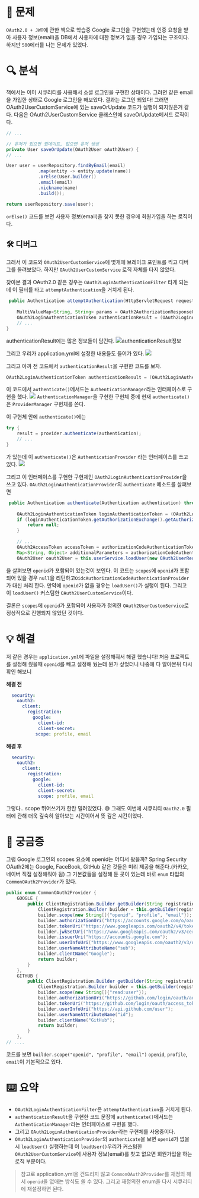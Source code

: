# 🔑 문제
`OAuth2.0 + JWT`에 관한 책으로 학습중 Google 로그인을 구현했는데 인증 요청을 받아 사용자 정보(email)을 DB에서 사용자에 대한 정보가 없을 경우 가입되는 구조이다.
하지만 `500`에러를 나는 문제가 있었다.

# 🔍 분석
책에서는 이미 시큐리티를 사용해서 소셜 로그인을 구현한 상태이다.
그러면 같은 email을 가입한 상태로 Google 로그인을 해보았다.
결과는 로그인 되었다! 그러면 OAuth2UserCustomService에 있는 saveOrUpdate 코드가 실행이 되지않은거 같다. 다음은 OAuth2UserCustomService 클래스안에 saveOrUpdate메서드 로직이다.
```java
// ...

// 유저가 있으면 업데이트, 없으면 유저 생성
private User saveOrUpdate(OAuth2User oAuth2User) {
// ...

User user = userRepository.findByEmail(email)
			.map(entity -> entity.update(name))
			.orElse(User.builder()
			.email(email)
			.nickname(name)
			.build());

return userRepository.save(user);
```
`orElse()` 코드를 보면 사용자 정보(email)을 찾지 못한 경우에 회원가입을 하는 로직이다.

## 🛠 디버그
그래서 이 코드와 `OAuth2UserCustomService`에 몇개에 브레이크 포인트를 찍고 디버그를 돌려보았다. 하지만 `OAuth2UserCustomService` 로직 자체를 타지 않았다.

찾아본 결과 OAuth2.0 같은 경우는 `OAuth2LoginAuthenticationFilter` 타게 되는데 이 필터를 타고  `attemptAuthentication`을 거치게 된다.

```java
 public Authentication attemptAuthentication(HttpServletRequest request, HttpServletResponse response) throws AuthenticationException {
 
	MultiValueMap<String, String> params = OAuth2AuthorizationResponseUtils.toMultiMap(request.getParameterMap());	authenticationRequest.setDetails(authenticationDetails);
	OAuth2LoginAuthenticationToken authenticationResult = (OAuth2LoginAuthenticationToken)this.getAuthenticationManager().authenticate(authenticationRequest);
	// ...
}
```
authenticationResult에는 많은 정보들이 담긴다. 
![authenticationResult정보](https://velog.velcdn.com/images/tkdgml82/post/fe832c77-8e8d-4d2e-be53-4f575be31aaa/image.png)

그리고 우리가 application.yml에 설정한 내용들도 들어가 있다.
![](https://velog.velcdn.com/images/tkdgml82/post/7b553027-ff9c-4c58-a7b1-d51f3e349172/image.png)

그리고 아까 전 코드에서 `authenticationResult`을 구현한 코드를 보자.
```java
OAuth2LoginAuthenticationToken authenticationResult = (OAuth2LoginAuthenticationToken)this.getAuthenticationManager().authenticate(authenticationRequest);
```
이 코드에서 `authenticate()`메서드는 `AuthenticationManager`라는 인터페이스로 구현을 했다.
![](https://velog.velcdn.com/images/tkdgml82/post/ebb076c8-0d52-416b-b76c-c0b97be436a7/image.png)
`AuthenticationManager`을 구현한 구현체 중에 현재 `authenticate()`은 `ProviderManager` 구현체를 쓴다.

이 구현체 안에 `authenticate()`에는
```java
try {
	result = provider.authenticate(authentication);
    // ...
}
```
가 있는데 이 `authenticate()`은 `AuthenticationProvider` 라는 인터페이스를 쓰고 있다.
![](https://velog.velcdn.com/images/tkdgml82/post/c2e02cae-79d1-4a78-a6f0-3569967a2001/image.png)

그리고 이 인터페이스를 구현한 구현체인 `OAuth2LoginAuthenticationProvider`을 쓰고 있다.
`OAuth2LoginAuthenticationProvider`의 `authenticate` 메소드를 살펴보면
```java
 public Authentication authenticate(Authentication authentication) throws AuthenticationException {
  
  	OAuth2LoginAuthenticationToken loginAuthenticationToken = (OAuth2LoginAuthenticationToken)authentication;
  	if (loginAuthenticationToken.getAuthorizationExchange().getAuthorizationRequest().getScopes().contains("openid")) {
    	return null;
    }
    
    // ...
    OAuth2AccessToken accessToken = authorizationCodeAuthenticationToken.getAccessToken();
    Map<String, Object> additionalParameters = authorizationCodeAuthenticationToken.getAdditionalParameters();
    OAuth2User oauth2User = this.userService.loadUser(new OAuth2UserRequest(loginAuthenticationToken.getClientRegistration(), accessToken, additionalParameters));
```
을 살펴보면 `openid`가 포함되어 있는것이 보인다. 이 코드는 `scopes`에 `openid`가 포함되어 있을 경우 `null`을 리턴하고`OidcAuthorizationCodeAuthenticationProvider` 가 대신 처리 한다.
만약에 `openid`가 없을 경우는 `loadUser()`가 실행이 된다. 그리고 이 `loadUser()` 커스텀한 `OAuth2UserCustomService`이다. 

결론은 `scopes`에 `openid`가 포함되어 사용자가 정의한 `OAuth2UserCustomService`로 정상적으로 진행되지 않았던 것이다.

# 💡 해결
저 같은 경우는 `application.yml`에 파일을 설정해줘서 해결 했습니다!
처음 프로젝트를 설정해 줬을때 `openid`를 빼고 설정해 뒀는데 뭔가 싶었더니 
나중에 다 알아본뒤 다시 확인 해보니

**해결 전**
```yml
  security:
    oauth2:
      client:
        registration:
          google:
            client-id: 
            client-secret: 
           scope: profile, email
```
**해결 후**
```yml
  security:
    oauth2:
      client:
        registration:
          google:
            client-id: 
            client-secret: 
            scope: profile, email
```
그렇다.. scope 뛰어쓰기가 한칸 밀려있었다. 😅
그래도 이번에 시큐리티 `Oauth2.0` 필터에 관해 더욱 깊숙히 알아보는 시간이어서 뜻 깊은 시간이었다.

# 📌 궁금증
그럼 Google 로그인의 scopes 요소에 openid는 어디서 왔을까?
Spring Security OAuth2에는 Google, FaceBook, GitHub 같은 것들은 미리 제공을 해준다.(카카오, 네이버 직접 설정해줘야 됨)
그 기본값들을 설정해 둔 곳이 있는데 바로 `enum` 타입의 `CommonOAuth2Provider`가 있다.

```java
public enum CommonOAuth2Provider {
    GOOGLE {
        public ClientRegistration.Builder getBuilder(String registrationId) {
            ClientRegistration.Builder builder = this.getBuilder(registrationId, ClientAuthenticationMethod.CLIENT_SECRET_BASIC, "{baseUrl}/{action}/oauth2/code/{registrationId}");
            builder.scope(new String[]{"openid", "profile", "email"});
            builder.authorizationUri("https://accounts.google.com/o/oauth2/v2/auth");
            builder.tokenUri("https://www.googleapis.com/oauth2/v4/token");
            builder.jwkSetUri("https://www.googleapis.com/oauth2/v3/certs");
            builder.issuerUri("https://accounts.google.com");
            builder.userInfoUri("https://www.googleapis.com/oauth2/v3/userinfo");
            builder.userNameAttributeName("sub");
            builder.clientName("Google");
            return builder;
        }
    },
    GITHUB {
        public ClientRegistration.Builder getBuilder(String registrationId) {
            ClientRegistration.Builder builder = this.getBuilder(registrationId, ClientAuthenticationMethod.CLIENT_SECRET_BASIC, "{baseUrl}/{action}/oauth2/code/{registrationId}");
            builder.scope(new String[]{"read:user"});
            builder.authorizationUri("https://github.com/login/oauth/authorize");
            builder.tokenUri("https://github.com/login/oauth/access_token");
            builder.userInfoUri("https://api.github.com/user");
            builder.userNameAttributeName("id");
            builder.clientName("GitHub");
            return builder;
        }
    },
// ....
```
코드를 보면 `builder.scope("openid", "profile", "email")` `openid`, `profile`, `email`이 기본적으로 있다.

# ⌨️ 요약

- `OAuth2LoginAuthenticationFilter`은 `attemptAuthentication`을 거치게 된다.
- `authenticationResult`을 구현한 코드 문장에 `authenticate()`메서드는 `AuthenticationManager`라는 인터페이스로 구현을 했다.
- 그리고 `OAuth2LoginAuthenticationProvider`라는 구현체를 사용중이다. 
- `OAuth2LoginAuthenticationProvider`의 `authenticate`을 보면 `openid`가 없을 시 `loadUser()` 실행하는데 이 `loadUser()`우리가 커스텀한 `OAuth2UserCustomService`에 사용자 정보(email)를 찾고 없으면 회원가입을 하는 로직 부분이다.

> 참고로 application.yml을 건드리지 않고 `CommonOAuth2Provider`를 재정의 해서 `openid`을 없애는 방식도 쓸 수 있다. 그리고 재정의한 enum을 다시 시큐리티에 재설정하면 된다.